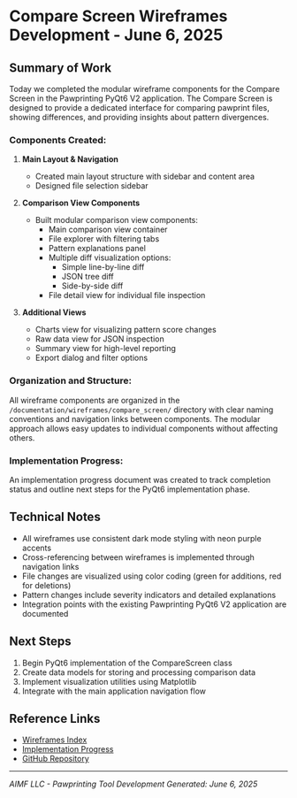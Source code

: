 # Compare Screen Wireframes Development - June 6, 2025

## Summary of Work

Today we completed the modular wireframe components for the Compare Screen in the Pawprinting PyQt6 V2 application. The Compare Screen is designed to provide a dedicated interface for comparing pawprint files, showing differences, and providing insights about pattern divergences.

### Components Created:

1. **Main Layout & Navigation**
   - Created main layout structure with sidebar and content area
   - Designed file selection sidebar

2. **Comparison View Components**
   - Built modular comparison view components:
     - Main comparison view container
     - File explorer with filtering tabs
     - Pattern explanations panel
     - Multiple diff visualization options:
       - Simple line-by-line diff
       - JSON tree diff
       - Side-by-side diff
     - File detail view for individual file inspection

3. **Additional Views**
   - Charts view for visualizing pattern score changes
   - Raw data view for JSON inspection
   - Summary view for high-level reporting
   - Export dialog and filter options

### Organization and Structure:

All wireframe components are organized in the `/documentation/wireframes/compare_screen/` directory with clear naming conventions and navigation links between components. The modular approach allows easy updates to individual components without affecting others.

### Implementation Progress:

An implementation progress document was created to track completion status and outline next steps for the PyQt6 implementation phase.

## Technical Notes

- All wireframes use consistent dark mode styling with neon purple accents
- Cross-referencing between wireframes is implemented through navigation links
- File changes are visualized using color coding (green for additions, red for deletions)
- Pattern changes include severity indicators and detailed explanations
- Integration points with the existing Pawprinting PyQt6 V2 application are documented

## Next Steps

1. Begin PyQt6 implementation of the CompareScreen class
2. Create data models for storing and processing comparison data
3. Implement visualization utilities using Matplotlib
4. Integrate with the main application navigation flow

## Reference Links

- [Wireframes Index](/Users/flowgirl/Documents/FolderHackingAnalysis/Pawprinting_PyQt6_V2/documentation/wireframes/compare_screen/index.html)
- [Implementation Progress](/Users/flowgirl/Documents/FolderHackingAnalysis/Pawprinting_PyQt6_V2/documentation/wireframes/compare_screen/implementation_progress.md)
- [GitHub Repository](git@github.com:aimarketingflow/pawprint.git)

---

*AIMF LLC - Pawprinting Tool Development*
*Generated: June 6, 2025*
